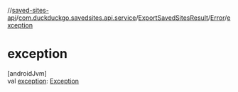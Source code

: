 //[saved-sites-api](../../../../index.md)/[com.duckduckgo.savedsites.api.service](../../index.md)/[ExportSavedSitesResult](../index.md)/[Error](index.md)/[exception](exception.md)

# exception

[androidJvm]\
val [exception](exception.md): [Exception](https://kotlinlang.org/api/latest/jvm/stdlib/kotlin/-exception/index.html)
